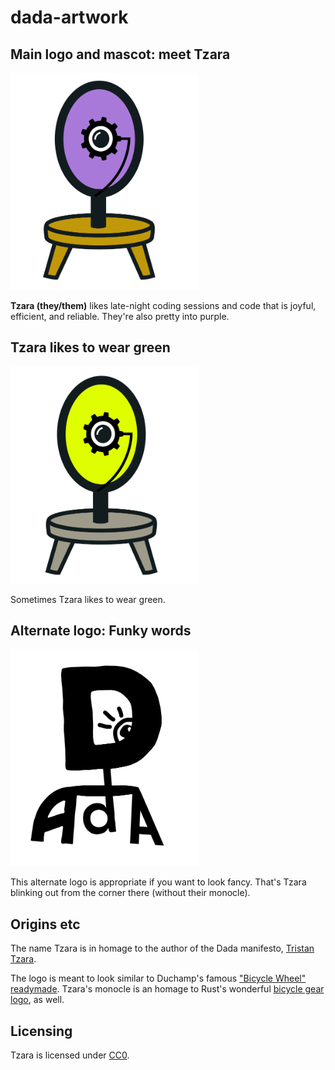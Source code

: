 # dada-artwork

## Main logo and mascot: meet Tzara

<a href="https://raw.githubusercontent.com/dada-lang/dada-artwork/main/dada.svg"><img src="dada.svg" width="300" alt="Tzara"></img></a>

**Tzara (they/them)** likes late-night coding sessions and code that is joyful, efficient, and reliable. They're also pretty into purple.

## Tzara likes to wear green

<a href="https://raw.githubusercontent.com/dada-lang/dada-artwork/main/dada-acid-green.svg"><img src="dada-acid-green.svg" width="300" alt="Tzara in 'acid green'"></img></a>

Sometimes Tzara likes to wear green.

## Alternate logo: Funky words

<a href="https://raw.githubusercontent.com/dada-lang/dada-artwork/main/dada-acid-green.svg"><img src="dada-letters.svg" width="300" alt="Word-based logo"></img></a>

This alternate logo is appropriate if you want to look fancy. That's Tzara blinking out from the corner there (without their monocle).

## Origins etc

The name Tzara is in homage to the author of the Dada manifesto, [Tristan Tzara](https://en.wikipedia.org/wiki/Tristan_Tzara).

The logo is meant to look similar to Duchamp's famous ["Bicycle Wheel" readymade](https://en.wikipedia.org/wiki/Bicycle_Wheel). Tzara's monocle is an homage to Rust's wonderful [bicycle gear logo](https://github.com/rust-lang/rust-artwork/blob/master/logo/rust-logo-blk.svg), as well.

## Licensing

Tzara is licensed under [CC0](https://github.com/dada-lang/dada-artwork/blob/main/LICENSE).

